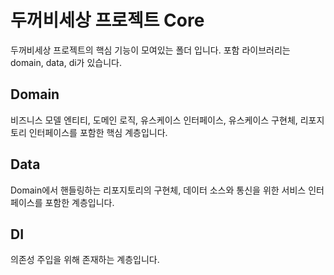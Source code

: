 # 두꺼비세상 프로젝트 Core

두꺼비세상 프로젝트의 핵심 기능이 모여있는 폴더 입니다. 포함 라이브러리는 domain, data, di가 있습니다.

## Domain
비즈니스 모델 엔티티, 도메인 로직, 유스케이스 인터페이스, 유스케이스 구현체, 리포지토리 인터페이스를 포함한 핵심 계층입니다.

## Data
Domain에서 핸들링하는 리포지토리의 구현체, 데이터 소스와 통신을 위한 서비스 인터페이스를 포함한 계층입니다.

## DI
의존성 주입을 위해 존재하는 계층입니다.